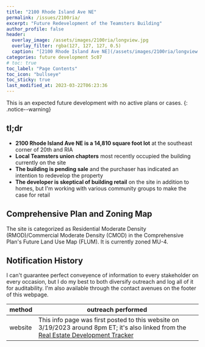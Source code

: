 ```yaml
---
title: "2100 Rhode Island Ave NE"
permalink: /issues/2100ria/
excerpt: "Future Redevelopment of the Teamsters Building"
author_profile: false
header:
  overlay_image: /assets/images/2100ria/longview.jpg
  overlay_filter: rgba(127, 127, 127, 0.5)
  caption: "[2100 Rhode Island Ave NE](/assets/images/2100ria/longview.jpg)"
categories: future development 5c07
# toc: true
toc_label: "Page Contents"
toc_icon: "bullseye"
toc_sticky: true
last_modified_at: 2023-03-22T06:23:36
---
```

<div id="development-map" class="map-container"></div>
This is an expected future development with no active plans or cases.
{: .notice--warning}

## tl;dr
- **2100 Rhode Island Ave NE is a 14,810 square foot lot** at the southeast corner of 20th and RIA
- **Local Teamsters union chapters** most recently occupied the building currently on the site
- **The building is pending sale** and the purchaser has indicated an intention to redevelop the property
- **The developer is skeptical of building retail** on the site in addition to homes, but I'm working with various community groups to make the case for retail

## Comprehensive Plan and Zoning Map
The site is categorized as Residential Moderate Density (RMOD)/Commercial Moderate Density (CMOD) in the Comprehensive Plan's Future Land Use Map (FLUM). It is currently zoned MU-4.

## Notification History
I can't guarantee perfect conveyence of information to every stakeholder on every occasion, but I do my best to both diversify outreach and log all of it for auditability. I'm also available through the contact avenues on the footer of this webpage.

|method|outreach performed|
|---|---|
|website|This info page was first posted to this website on 3/19/2023 around 8pm ET; it's also linked from the [Real Estate Development Tracker](/development/)|

<script>
var map = L.map('development-map',  {
      zoomSnap: 0.25
  }).setView([38.92881200520856, -76.97581608187524], 18.5);
  L.tileLayer('https://{s}.tile.openstreetmap.org/{z}/{x}/{y}.png', {
      maxZoom: 19,
      attribution: '© OpenStreetMap'
  }).addTo(map);

  var polygon = L.polygon([[38.928686811288344, -76.97605479846368], [38.92891424674616, -76.97605211625482], [38.92907073861015, -76.97572756898288], [38.92877862018478, -76.97552640331845], [38.92877862018478, -76.97560418737538], [38.928682638153845, -76.97561759841966], [38.928686811288344, -76.97605479846368]], {color: 'red'}).addTo(map);
</script>
